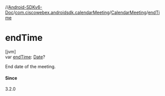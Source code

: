 //[Android-SDKv6-Doc](../../../index.md)/[com.ciscowebex.androidsdk.calendarMeeting](../index.md)/[CalendarMeeting](index.md)/[endTime](end-time.md)

# endTime

[jvm]\
var [endTime](end-time.md): [Date](https://docs.oracle.com/javase/8/docs/api/java/util/Date.html)?

End date of the meeting.

#### Since

3.2.0
